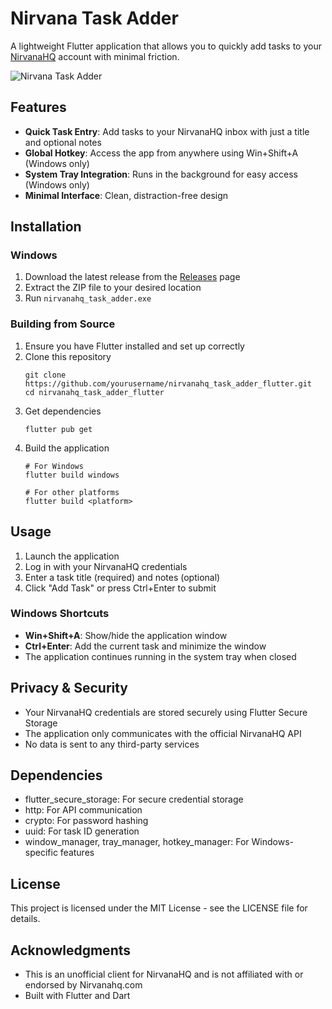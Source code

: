 # Nirvana Task Adder

A lightweight Flutter application that allows you to quickly add tasks to your [NirvanaHQ](https://nirvanahq.com/) account with minimal friction.

![Nirvana Task Adder](assets/images/logo.ico)

## Features

- **Quick Task Entry**: Add tasks to your NirvanaHQ inbox with just a title and optional notes
- **Global Hotkey**: Access the app from anywhere using Win+Shift+A (Windows only)
- **System Tray Integration**: Runs in the background for easy access (Windows only)
- **Minimal Interface**: Clean, distraction-free design

## Installation

### Windows

1. Download the latest release from the [Releases](https://github.com/yourusername/nirvanahq_task_adder_flutter/releases) page
2. Extract the ZIP file to your desired location
3. Run `nirvanahq_task_adder.exe`

### Building from Source

1. Ensure you have Flutter installed and set up correctly
2. Clone this repository
   ```
   git clone https://github.com/yourusername/nirvanahq_task_adder_flutter.git
   cd nirvanahq_task_adder_flutter
   ```
3. Get dependencies
   ```
   flutter pub get
   ```
4. Build the application
   ```
   # For Windows
   flutter build windows
   
   # For other platforms
   flutter build <platform>
   ```

## Usage

1. Launch the application
2. Log in with your NirvanaHQ credentials
3. Enter a task title (required) and notes (optional)
4. Click "Add Task" or press Ctrl+Enter to submit

### Windows Shortcuts

- **Win+Shift+A**: Show/hide the application window
- **Ctrl+Enter**: Add the current task and minimize the window
- The application continues running in the system tray when closed

## Privacy & Security

- Your NirvanaHQ credentials are stored securely using Flutter Secure Storage
- The application only communicates with the official NirvanaHQ API
- No data is sent to any third-party services

## Dependencies

- flutter_secure_storage: For secure credential storage
- http: For API communication
- crypto: For password hashing
- uuid: For task ID generation
- window_manager, tray_manager, hotkey_manager: For Windows-specific features

## License

This project is licensed under the MIT License - see the LICENSE file for details.

## Acknowledgments

- This is an unofficial client for NirvanaHQ and is not affiliated with or endorsed by Nirvanahq.com
- Built with Flutter and Dart

